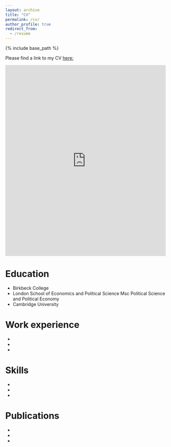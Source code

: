 ```yaml
---
layout: archive
title: "CV"
permalink: /cv/
author_profile: true
redirect_from:
  - /resume
---
```


{% include base_path %}

Please find a link to my CV [here:](https://samuelwatling.github.io/cv/) 

<iframe 
  src="https://docs.google.com/viewer?url=https://raw.githubusercontent.com/SamuelWatling/CV/main/Samuel_Watling_Academic_CV.pdf&embedded=true"
  width="100%" 
  height="600px" 
  frameborder="0">
  <p>Unable to display PDF file. <a href="https://raw.githubusercontent.com/SamuelWatling/CV/main/Samuel_Watling_Academic_CV.pdf">Download</a> instead.</p>
</iframe>



Education
====== 

* Birkbeck College
* London School of Economics and Political Science
  Msc Political Science and Political Economy
* Cambridge University

Work experience
====== 

* 
*
*
  
Skills
====== 

* 
* 
*

Publications
======

* 
* 
*
  


